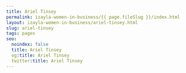 ```yaml
---
title: Ariel Tinsey
permalink: izayla-women-in-business/{{ page.fileSlug }}/index.html
layout: izayla-women-in-business/ariel-tinsey.html
slug: ariel-tinsey
tags: pages
seo:
  noindex: false
  title: Ariel Tinsey
  og:title: Ariel Tinsey
  twitter:title: Ariel Tinsey
---
```



